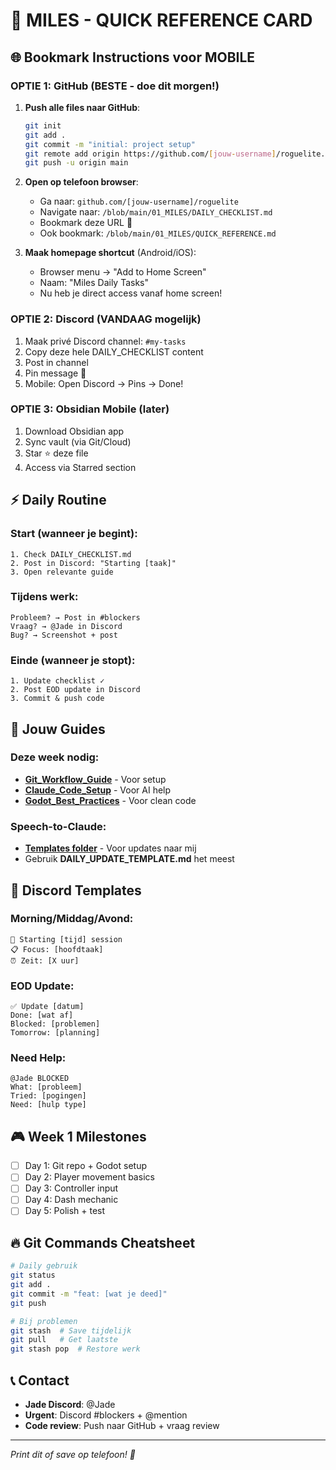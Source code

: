 # 🎯 MILES - QUICK REFERENCE CARD

## 🌐 Bookmark Instructions voor MOBILE

### OPTIE 1: GitHub (BESTE - doe dit morgen!)
1. **Push alle files naar GitHub**:
   ```bash
   git init
   git add .
   git commit -m "initial: project setup"
   git remote add origin https://github.com/[jouw-username]/roguelite.git
   git push -u origin main
   ```

2. **Open op telefoon browser**:
   - Ga naar: `github.com/[jouw-username]/roguelite`
   - Navigate naar: `/blob/main/01_MILES/DAILY_CHECKLIST.md`
   - Bookmark deze URL 🔖
   - Ook bookmark: `/blob/main/01_MILES/QUICK_REFERENCE.md`

3. **Maak homepage shortcut** (Android/iOS):
   - Browser menu → "Add to Home Screen"
   - Naam: "Miles Daily Tasks"
   - Nu heb je direct access vanaf home screen!

### OPTIE 2: Discord (VANDAAG mogelijk)
1. Maak privé Discord channel: `#my-tasks`
2. Copy deze hele DAILY_CHECKLIST content
3. Post in channel
4. Pin message 📌
5. Mobile: Open Discord → Pins → Done!

### OPTIE 3: Obsidian Mobile (later)
1. Download Obsidian app
2. Sync vault (via Git/Cloud)
3. Star ⭐ deze file
4. Access via Starred section

## ⚡ Daily Routine

### Start (wanneer je begint):
```
1. Check DAILY_CHECKLIST.md
2. Post in Discord: "Starting [taak]"
3. Open relevante guide
```

### Tijdens werk:
```
Probleem? → Post in #blockers
Vraag? → @Jade in Discord
Bug? → Screenshot + post
```

### Einde (wanneer je stopt):
```
1. Update checklist ✓
2. Post EOD update in Discord
3. Commit & push code
```

## 🔧 Jouw Guides

### Deze week nodig:
- **[Git_Workflow_Guide](../Development_Guides/Git_Workflow_Guide.md)** - Voor setup
- **[Claude_Code_Setup](../Development_Guides/Claude_Code_Setup.md)** - Voor AI help
- **[Godot_Best_Practices](../Development_Guides/Godot_Best_Practices.md)** - Voor clean code

### Speech-to-Claude:
- **[Templates folder](../Templates/)** - Voor updates naar mij
- Gebruik **DAILY_UPDATE_TEMPLATE.md** het meest

## 💬 Discord Templates

### Morning/Middag/Avond:
```
🚀 Starting [tijd] session
📋 Focus: [hoofdtaak]
⏰ Zeit: [X uur]
```

### EOD Update:
```
✅ Update [datum]
Done: [wat af]
Blocked: [problemen]
Tomorrow: [planning]
```

### Need Help:
```
@Jade BLOCKED
What: [probleem]
Tried: [pogingen]
Need: [hulp type]
```

## 🎮 Week 1 Milestones

- [ ] Day 1: Git repo + Godot setup
- [ ] Day 2: Player movement basics
- [ ] Day 3: Controller input
- [ ] Day 4: Dash mechanic
- [ ] Day 5: Polish + test

## 🔥 Git Commands Cheatsheet

```bash
# Daily gebruik
git status
git add .
git commit -m "feat: [wat je deed]"
git push

# Bij problemen
git stash  # Save tijdelijk
git pull   # Get laatste
git stash pop  # Restore werk
```

## 📞 Contact

- **Jade Discord**: @Jade
- **Urgent**: Discord #blockers + @mention
- **Code review**: Push naar GitHub + vraag review

---

*Print dit of save op telefoon! 💪*